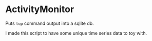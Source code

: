 # ActivityMonitor
Puts `top` command output into a sqlite db.

I made this script to have some unique time series data to toy with.
